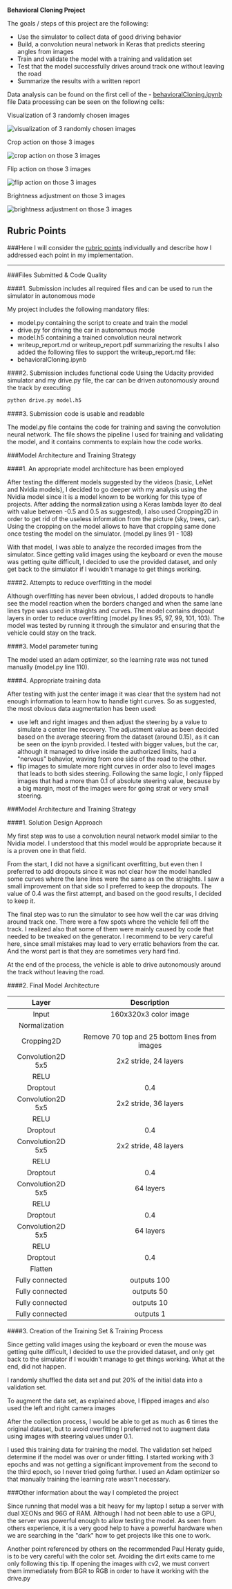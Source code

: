 **Behavioral Cloning Project**

The goals / steps of this project are the following:
* Use the simulator to collect data of good driving behavior
* Build, a convolution neural network in Keras that predicts steering angles from images
* Train and validate the model with a training and validation set
* Test that the model successfully drives around track one without leaving the road
* Summarize the results with a written report

Data analysis can be found on the first cell of the - [behavioralCloning.ipynb](https://github.com/sistelexis/behavioralCloning/blob/master/behavioralCloning.ipynb) file
Data processing can be seen on the following cells:

Visualization of 3 randomly chosen images

![visualization of 3 randomly chosen images](images/3images.png)

Crop action on those 3 images

![crop action on those 3 images](images/3images_cropped.png)

Flip action on those 3 images

![flip action on those 3 images](images/3images_flipped.png)

Brightness adjustment on those 3 images

![brightness adjustment on those 3 images](images/3images_brightness.png)

## Rubric Points
###Here I will consider the [rubric points](https://review.udacity.com/#!/rubrics/432/view) individually and describe how I addressed each point in my implementation.  

---
###Files Submitted & Code Quality

####1. Submission includes all required files and can be used to run the simulator in autonomous mode

My project includes the following mandatory files:
* model.py containing the script to create and train the model
* drive.py for driving the car in autonomous mode
* model.h5 containing a trained convolution neural network 
* writeup_report.md or writeup_report.pdf summarizing the results
I also added the following files to support the writeup_report.md file:
* behavioralCloning.ipynb

####2. Submission includes functional code
Using the Udacity provided simulator and my drive.py file, the car can be driven autonomously around the track by executing 
```sh
python drive.py model.h5
```

####3. Submission code is usable and readable

The model.py file contains the code for training and saving the convolution neural network. The file shows the pipeline I used for training and validating the model, and it contains comments to explain how the code works.

###Model Architecture and Training Strategy

####1. An appropriate model architecture has been employed

After testing the different models suggested by the videos (basic, LeNet and Nvidia models), I decided to go deeper with my analysis using the Nvidia model since it is a model known to be working for this type of projects.
After adding the normalization using a Keras lambda layer (to deal with value between -0.5 and 0.5 as suggested), I also used Cropping2D in order to get rid of the useless information from the picture (sky, trees, car). Using the cropping on the model allows to have that cropping same done once testing the model on the simulator. (model.py lines 91 - 108) 

With that model, I was able to analyze the recorded images from the simulator. Since getting valid images using the keyboard or even the mouse was getting quite difficult, I decided to use the provided dataset, and only get back to the simulator if I wouldn't manage to get things working.

####2. Attempts to reduce overfitting in the model

Although overfitting has never been obvious, I added dropouts to handle see the model reaction when the borders changed and when the same lane lines type was used in straights and curves.
The model contains dropout layers in order to reduce overfitting (model.py lines 95, 97, 99, 101, 103). 
The model was tested by running it through the simulator and ensuring that the vehicle could stay on the track.

####3. Model parameter tuning

The model used an adam optimizer, so the learning rate was not tuned manually (model.py line 110).

####4. Appropriate training data

After testing with just the center image it was clear that the system had not enough information to learn how to handle tight curves.
So as suggested, the most obvious data augmentation has been used:
* use left and right images and then adjust the steering by a value to simulate a center line recovery. The adjustment value as been decided based on the average steering from the dataset (around 0.15), as it can be seen on the ipynb provided. I tested with bigger values, but the car, although it managed to drive inside the authorized limits, had a "nervous" behavior, waving from one side of the road to the other.
* flip images to simulate more right curves in order also to level images that leads to both sides steering. Following the same logic, I only flipped images that had a more than 0.1 of absolute steering value, because by a big margin, most of the images were for going strait or very small steering.

###Model Architecture and Training Strategy

####1. Solution Design Approach

My first step was to use a convolution neural network model similar to the Nvidia model. I understood that this model would be appropriate because it is a proven one in that field.

From the start, I did not have a significant overfitting, but even then I preferred to add dropouts since it was not clear how the model handled some curves where the lane lines were the same as on the straights. I saw a small improvement on that side so I preferred to keep the dropouts. The value of 0.4 was the first attempt, and based on the good results, I decided to keep it.

The final step was to run the simulator to see how well the car was driving around track one. There were a few spots where the vehicle fell off the track. I realized also that some of them were mainly caused by code that needed to be tweaked on the generator. I recommend to be very careful here, since small mistakes may lead to very erratic behaviors from the car. And the worst part is that they are sometimes very hard find.

At the end of the process, the vehicle is able to drive autonomously around the track without leaving the road.

####2. Final Model Architecture

| Layer         		|     Description	        					| 
|:---------------------:|:---------------------------------------------:| 
| Input         		| 160x320x3 color image   		    			| 
| Normalization         |												|
| Cropping2D            | Remove 70 top and 25 bottom lines from images |
| Convolution2D 5x5    	| 2x2 stride, 24 layers                     	|
| RELU					|												|
| Droptout				| 0.4											|
| Convolution2D 5x5    	| 2x2 stride, 36 layers                     	|
| RELU					|												|
| Droptout				| 0.4											|
| Convolution2D 5x5    	| 2x2 stride, 48 layers                     	|
| RELU					|												|
| Droptout				| 0.4											|
| Convolution2D 5x5    	| 64 layers                     	            |
| RELU					|												|
| Droptout				| 0.4											|
| Convolution2D 5x5    	| 64 layers                                  	|
| RELU					|												|
| Droptout				| 0.4											|
| Flatten   	      	| 												|
| Fully connected		| outputs 100        							|
| Fully connected		| outputs 50        							|
| Fully connected		| outputs 10        							|
| Fully connected		| outputs 1         							|

####3. Creation of the Training Set & Training Process

Since getting valid images using the keyboard or even the mouse was getting quite difficult, I decided to use the provided dataset, and only get back to the simulator if I wouldn't manage to get things working. What at the end, did not happen.

I randomly shuffled the data set and put 20% of the initial data into a validation set. 

To augment the data set, as explained above, I flipped images and also used the left and right camera images

After the collection process, I would be able to get as much as 6 times the original dataset, but to avoid overfitting I preferred not to augment data using images with steering values under 0.1.

I used this training data for training the model. The validation set helped determine if the model was over or under fitting. I started working with 3 epochs and was not getting a significant improvement from the second to the third epoch, so I never tried going further. I used an Adam optimizer so that manually training the learning rate wasn't necessary.

###Other information about the way I completed the project

Since running that model was a bit heavy for my laptop I setup a server with dual XEONs and 96G of RAM. Although I had not been able to use a GPU, the server was powerful enough to allow testing the model. As seen from others experience, it is a very good help to have a powerful hardware when we are searching in the "dark" how to get projects like this one to work.

Another point referenced by others on the recommended Paul Heraty guide, is to be very careful with the color set. Avoiding the dirt exits came to me only following this tip. If opening the images with cv2, we must convert them immediately from BGR to RGB in order to have it working with the drive.py
